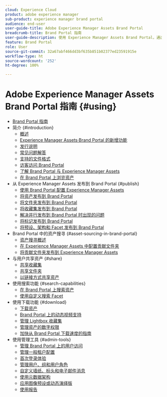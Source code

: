 ```yaml
---
cloud: Experience Cloud
product: adobe experience manager
sub-product: experience manager brand portal
audience: end-user
user-guide-title: Adobe Experience Manager Assets Brand Portal
breadcrumb-title: Brand Portal 指南
user-guide-description: 使用 Experience Manager Assets Brand Portal，通过将获准的品牌和产品资产安全地分发给外部代理、合作伙伴、内部团队和经销商进行下载来满足营销需求。
feature: Brand Portal
role: User
source-git-commit: 32a67abf466dd3bf635b851b02377ed23591915e
workflow-type: ht
source-wordcount: '252'
ht-degree: 100%

---
```



# Adobe Experience Manager Assets Brand Portal 指南 {#using}

+ [Brand Portal 指南](/help/using/home.md)
+ 简介 {#introduction}
   + [概述](/help/using/brand-portal.md)
   + [Experience Manager Assets·Brand Portal 的新增功能](/help/using/whats-new.md)
   + [发行说明](/help/using/brand-portal-release-notes.md)
   + [常见问题解答](/help/using/brand-portal-faqs.md)
   + [支持的文件格式](/help/using/brand-portal-supported-formats.md)
   + [访客访问 Brand Portal](/help/using/guest-access.md)
   + [了解 Brand Portal 与 Experience Manager Assets](https://experienceleague.adobe.com/zh-hans/docs/experience-manager-brand-portal/using/home)
   + [在 Brand Portal 上浏览资产](/help/using/browse-assets-brand-portal.md)
+ 从 Experience Manager Assets 发布到 Brand Portal  {#publish}
   + [使用 Brand Portal 配置 Experience Manager Assets](/help/using/configure-aem-assets-with-brand-portal.md)
   + [将资产发布到 Brand Portal](https://experienceleague.adobe.com/zh-hans/docs/experience-manager-65/content/assets/brandportal/brand-portal-publish-assets)
   + [将文件夹发布到 Brand Portal](https://experienceleague.adobe.com/zh-hans/docs/experience-manager-65/content/assets/brandportal/brand-portal-publish-folder)
   + [将收藏集发布到 Brand Portal](https://experienceleague.adobe.com/zh-hans/docs/experience-manager-65/content/assets/brandportal/brand-portal-publish-collection)
   + [解决并行发布到 Brand Portal 时出现的问题](/help/using/troubleshoot-parallel-publishing.md)
   + [将标记发布到 Brand Portal](/help/using/brand-portal-publish-tags.md)
   + [将预设、架构和 Facet 发布到 Brand Portal](/help/using/publish-schema-search-facets-presets.md)
+ Brand Portal 中的资产搜寻 {#asset-sourcing-in-brand-portal}
   + [资产搜寻概述](/help/using/brand-portal-asset-sourcing.md)
   + [在 Experience Manager Assets 中配置贡献文件夹](/help/using/brand-portal-publish-contribution-folder-to-brand-portal.md)
   + [将贡献文件夹发布到 Experience Manager Assets](/help/using/brand-portal-publish-contribution-folder-to-aem-assets.md)
+ 与用户共享资产  {#share}
   + [共享收藏集](/help/using/brand-portal-share-collection.md)
   + [共享文件夹](/help/using/brand-portal-sharing-folders.md)
   + [以链接方式共享资产](/help/using/brand-portal-link-share.md)
+ 使用搜索功能 {#search-capabilities}
   + [在 Brand Portal 上搜索资产](/help/using/brand-portal-searching.md)
   + [使用自定义搜索 Facet](/help/using/brand-portal-search-facets.md)
+ 使用下载功能  {#download}
   + [下载资产](/help/using/brand-portal-download-assets.md)
   + [Brand Portal 上的动态视频支持](/help/using/dynamic-video-brand-portal.md)
   + [管理 Lightbox 收藏集](/help/using/brand-portal-light-box.md)
   + [管理资产的数字权限](/help/using/manage-digital-rights-of-assets.md)
   + [加快从 Brand Portal 下载速度的指南](/help/using/accelerated-download.md)
+ 使用管理工具  {#admin-tools}
   + [管理 Brand Portal 上的用户访问](/help/using/access-configurations-brand-portal.md)
   + [管理一般租户配置](/help/using/brand-portal-general-configuration.md)
   + [首次登录体验](/help/using/brand-portal-onboarding.md)
   + [管理用户、组和用户角色](/help/using/brand-portal-adding-users.md)
   + [自定义墙纸、标头和电子邮件消息](/help/using/brand-portal-branding.md)
   + [使用元数据架构](/help/using/brand-portal-metadata-schemas.md)
   + [应用图像预设或动态演绎版](/help/using/brand-portal-image-presets.md)
   + [使用报告](/help/using/brand-portal-reports.md)

